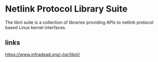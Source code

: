 # Netlink Protocol Library Suite

The libnl suite is a collection of libraries providing APIs to netlink protocol based Linux kernel interfaces.




## links


<https://www.infradead.org/~tgr/libnl/>
